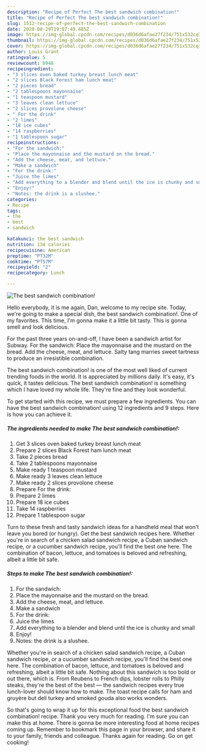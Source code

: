 ```yaml
---
description: "Recipe of Perfect The best sandwich combination!"
title: "Recipe of Perfect The best sandwich combination!"
slug: 1512-recipe-of-perfect-the-best-sandwich-combination
date: 2020-08-29T19:07:49.485Z
image: https://img-global.cpcdn.com/recipes/d036d6afae27f234/751x532cq70/the-best-sandwich-combination-recipe-main-photo.jpg
thumbnail: https://img-global.cpcdn.com/recipes/d036d6afae27f234/751x532cq70/the-best-sandwich-combination-recipe-main-photo.jpg
cover: https://img-global.cpcdn.com/recipes/d036d6afae27f234/751x532cq70/the-best-sandwich-combination-recipe-main-photo.jpg
author: Louis Grant
ratingvalue: 5
reviewcount: 8948
recipeingredient:
- "3 slices oven baked turkey breast lunch meat"
- "2 slices Black Forest ham lunch meat"
- "2 pieces bread"
- "2 tablespoons mayonnaise"
- "1 teaspoon mustard"
- "3 leaves clean lettuce"
- "2 slices provolone cheese"
- " For the drink"
- "2 limes"
- "18 ice cubes"
- "14 raspberries"
- "1 tablespoon sugar"
recipeinstructions:
- "For the sandwich:"
- "Place the mayonnaise and the mustard on the bread."
- "Add the cheese, meat, and lettuce."
- "Make a sandwich"
- "For the drink:"
- "Juice the limes"
- "Add everything to a blender and blend until the ice is chunky and small"
- "Enjoy!"
- "Notes: the drink is a slushee."
categories:
- Recipe
tags:
- the
- best
- sandwich

katakunci: the best sandwich 
nutrition: 134 calories
recipecuisine: American
preptime: "PT32M"
cooktime: "PT57M"
recipeyield: "2"
recipecategory: Lunch

---
```



![The best sandwich combination!](https://img-global.cpcdn.com/recipes/d036d6afae27f234/751x532cq70/the-best-sandwich-combination-recipe-main-photo.jpg)

Hello everybody, it is me again, Dan, welcome to my recipe site. Today, we're going to make a special dish, the best sandwich combination!. One of my favorites. This time, I'm gonna make it a little bit tasty. This is gonna smell and look delicious.

For the past three years on-and-off, I have been a sandwich artist for Subway. For the sandwich: Place the mayonnaise and the mustard on the bread. Add the cheese, meat, and lettuce. Salty tang marries sweet tartness to produce an irresistible combination.

The best sandwich combination! is one of the most well liked of current trending foods in the world. It is appreciated by millions daily. It's easy, it's quick, it tastes delicious. The best sandwich combination! is something which I have loved my whole life. They're fine and they look wonderful.


To get started with this recipe, we must prepare a few ingredients. You can have the best sandwich combination! using 12 ingredients and 9 steps. Here is how you can achieve it.

<!--inarticleads1-->

##### The ingredients needed to make The best sandwich combination!:

1. Get 3 slices oven baked turkey breast lunch meat
1. Prepare 2 slices Black Forest ham lunch meat
1. Take 2 pieces bread
1. Take 2 tablespoons mayonnaise
1. Make ready 1 teaspoon mustard
1. Make ready 3 leaves clean lettuce
1. Make ready 2 slices provolone cheese
1. Prepare  For the drink:
1. Prepare 2 limes
1. Prepare 18 ice cubes
1. Take 14 raspberries
1. Prepare 1 tablespoon sugar


Turn to these fresh and tasty sandwich ideas for a handheld meal that won&#39;t leave you bored (or hungry). Get the best sandwich recipes here. Whether you&#39;re in search of a chicken salad sandwich recipe, a Cuban sandwich recipe, or a cucumber sandwich recipe, you&#39;ll find the best one here. The combination of bacon, lettuce, and tomatoes is beloved and refreshing, albeit a little bit safe. 

<!--inarticleads2-->

##### Steps to make The best sandwich combination!:

1. For the sandwich:
1. Place the mayonnaise and the mustard on the bread.
1. Add the cheese, meat, and lettuce.
1. Make a sandwich
1. For the drink:
1. Juice the limes
1. Add everything to a blender and blend until the ice is chunky and small
1. Enjoy!
1. Notes: the drink is a slushee.


Whether you&#39;re in search of a chicken salad sandwich recipe, a Cuban sandwich recipe, or a cucumber sandwich recipe, you&#39;ll find the best one here. The combination of bacon, lettuce, and tomatoes is beloved and refreshing, albeit a little bit safe. Nothing about this sandwich is too bold or out there, which is. From Reubens to French dips, lobster rolls to Philly steaks, they&#39;re the best of the best — the sandwich recipes every true lunch-lover should know how to make. The toast recipe calls for ham and gruyère but deli turkey and smoked gouda also works wonders. 

So that's going to wrap it up for this exceptional food the best sandwich combination! recipe. Thank you very much for reading. I'm sure you can make this at home. There is gonna be more interesting food at home recipes coming up. Remember to bookmark this page in your browser, and share it to your family, friends and colleague. Thanks again for reading. Go on get cooking!
